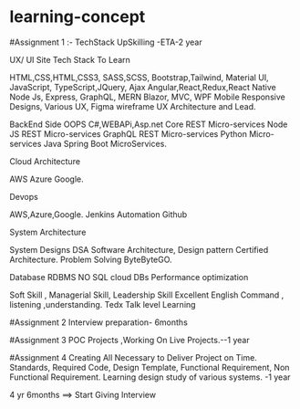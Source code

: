 # learning-concept

#Assignment 1 :- TechStack UpSkilling -ETA-2 year


UX/ UI Site Tech Stack To Learn

HTML,CSS,HTML,CSS3, SASS,SCSS, Bootstrap,Tailwind, Material UI,
JavaScript, TypeScript,JQuery, Ajax
Angular,React,Redux,React Native
Node Js, Express, GraphQL, MERN 
Blazor, MVC,
WPF
Mobile Responsive Designs, Various UX, Figma wireframe
UX Architecture and Lead.




BackEnd Side
OOPS
C#,WEBAPi,Asp.net Core REST Micro-services
Node JS REST Micro-services
GraphQL REST Micro-services
Python Micro-services
Java Spring Boot MicroServices.




Cloud Architecture

AWS
Azure
Google.





Devops

AWS,Azure,Google.
Jenkins
Automation
Github





System Architecture

System Designs
DSA
Software Architecture, Design pattern
Certified Architecture.
Problem Solving
ByteByteGO.



Database
RDBMS
NO SQL
cloud DBs
Performance optimization 


Soft Skill , Managerial Skill, Leadership Skill
Excellent English Command , listening ,understanding.
Tedx Talk level Learning





#Assignment 2 Interview preparation-  6months


#Assignment 3 POC Projects ,Working On Live Projects.--1 year

#Assignment 4 Creating All Necessary to Deliver Project on Time. Standards, Required Code, Design Template, Functional Requirement, Non Functional Requirement.
               Learning design study of various systems. -1 year

			   

4 yr 6months
==> Start Giving Interview 



